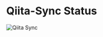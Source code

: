 # Qiita-Sync Status

![Qiita Sync](https://github.com/AngryMane/article-capn-rust/actions/workflows/qiita_sync_check.yml/badge.svg)
